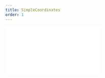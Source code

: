 ```yaml
---
title: SimpleCoordinates
order: 1
---
```


<embed src="@/docs/api/experiment/simpleCoordinates.zh.md"></embed>
